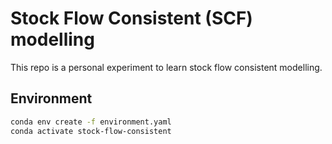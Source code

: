 # Stock Flow Consistent (SCF) modelling

This repo is a personal experiment to learn stock flow consistent modelling.

## Environment

```bash
conda env create -f environment.yaml
conda activate stock-flow-consistent
```